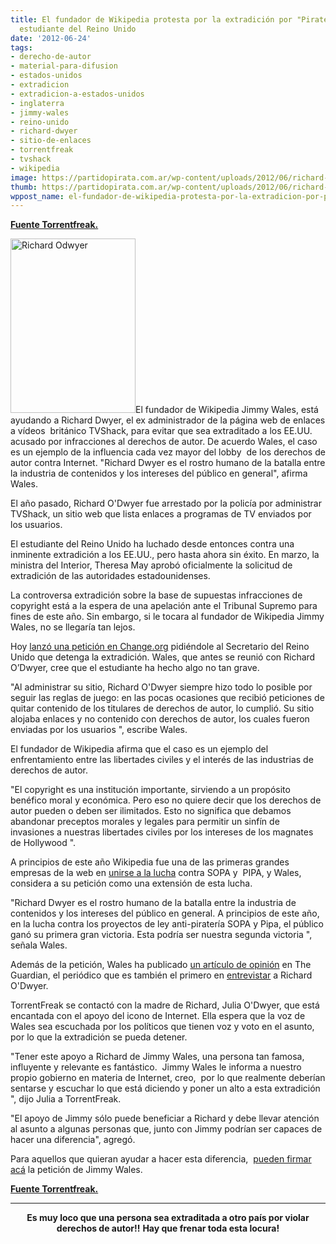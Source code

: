 ```yaml
---
title: El fundador de Wikipedia protesta por la extradición por "Piratería" de un
  estudiante del Reino Unido
date: '2012-06-24'
tags:
- derecho-de-autor
- material-para-difusion
- estados-unidos
- extradicion
- extradicion-a-estados-unidos
- inglaterra
- jimmy-wales
- reino-unido
- richard-dwyer
- sitio-de-enlaces
- torrentfreak
- tvshack
- wikipedia
image: https://partidopirata.com.ar/wp-content/uploads/2012/06/richard-odwyer.jpg
thumb: https://partidopirata.com.ar/wp-content/uploads/2012/06/richard-odwyer-150x150.jpg
wppost_name: el-fundador-de-wikipedia-protesta-por-la-extradicion-por-pirateria-de-un-estudiante-del-reino-unido
---
```


<strong><a href="https://torrentfreak.com/wikipedia-founder-protests-extradition-of-pirating-uk-student-120624/" target="_blank">Fuente Torrentfreak.</a></strong>

<a href="https://partidopirata.com.ar/wp-content/uploads/2012/06/richard-odwyer.jpg"><img class="alignright size-full wp-image-4928" title="richard-odwyer" src="https://partidopirata.com.ar/wp-content/uploads/2012/06/richard-odwyer.jpg" alt="Richard Odwyer" width="200" height="279" /></a>El fundador de Wikipedia Jimmy Wales, está ayudando a Richard Dwyer, el ex administrador de la página web de enlaces a vídeos  británico TVShack, para evitar que sea extraditado a los EE.UU. acusado por infracciones al derechos de autor. De acuerdo Wales, el caso es un ejemplo de la influencia cada vez mayor del lobby  de los derechos de autor contra Internet. "Richard Dwyer es el rostro humano de la batalla entre la industria de contenidos y los intereses del público en general", afirma Wales.

El año pasado, Richard O'Dwyer fue arrestado por la policía por administrar  TVShack, un sitio web que lista enlaces a programas de TV enviados por los usuarios.

El estudiante del Reino Unido ha luchado desde entonces contra una inminente extradición a los EE.UU., pero hasta ahora sin éxito. En marzo, la ministra del Interior, Theresa May aprobó oficialmente la solicitud de extradición de las autoridades estadounidenses.

La controversa extradición sobre la base de supuestas infracciones de copyright está a la espera de una apelación ante el Tribunal Supremo para fines de este año. Sin embargo, si le tocara al fundador de Wikipedia Jimmy Wales, no se llegaría tan lejos.

Hoy <a href="http://www.change.org/petitions/ukhomeoffice-stop-the-extradition-of-richard-o-dwyer-to-the-usa-saverichard">lanzó una petición en Change.org</a> pidiéndole al Secretario del Reino Unido que detenga la extradición. Wales, que antes se reunió con Richard O’Dwyer, cree que el estudiante ha hecho algo no tan grave.

"Al administrar su sitio, Richard O'Dwyer siempre hizo todo lo posible por seguir las reglas de juego: en las pocas ocasiones que recibió peticiones de quitar contenido de los titulares de derechos de autor, lo cumplió. Su sitio alojaba enlaces y no contenido con derechos de autor, los cuales fueron enviadas por los usuarios ", escribe Wales.

El fundador de Wikipedia afirma que el caso es un ejemplo del enfrentamiento entre las libertades civiles y el interés de las industrias de derechos de autor.

"El copyright es una institución importante, sirviendo a un propósito benéfico moral y económica. Pero eso no quiere decir que los derechos de autor pueden o deben ser ilimitados. Esto no significa que debamos abandonar preceptos morales y legales para permitir un sinfín de invasiones a nuestras libertades civiles por los intereses de los magnates de Hollywood ".

A principios de este año Wikipedia fue una de las primeras grandes empresas de la web en <a href="http://torrentfreak.com/wikipedia-mulls-total-blackout-to-oppose-sopa-111212/">unirse a la lucha</a> contra SOPA y  PIPA, y Wales, considera a su petición como una extensión de esta lucha.

"Richard Dwyer es el rostro humano de la batalla entre la industria de contenidos y los intereses del público en general. A principios de este año, en la lucha contra los proyectos de ley anti-piratería SOPA y Pipa, el público ganó su primera gran victoria. Esta podría ser nuestra segunda victoria ", señala Wales.

Además de la petición, Wales ha publicado <a href="http://www.guardian.co.uk/commentisfree/2012/jun/24/richard-o-dwyer-my-petition">un artículo de opinión</a> en The Guardian, el periódico que es también el primero en <a href="http://www.guardian.co.uk/uk/2012/jun/24/richard-odwyer-extradition-threat-tvshack-net">entrevistar</a> a Richard O'Dwyer.

TorrentFreak se contactó con la madre de Richard, Julia O'Dwyer, que está encantada con el apoyo del icono de Internet. Ella espera que la voz de Wales sea escuchada por los políticos que tienen voz y voto en el asunto, por lo que la extradición se pueda detener.

"Tener este apoyo a Richard de Jimmy Wales, una persona tan famosa, influyente y relevante es fantástico.  Jimmy Wales le informa a nuestro propio gobierno en materia de Internet, creo,  por lo que realmente deberían sentarse y escuchar lo que está diciendo y poner un alto a esta extradición ", dijo Julia a TorrentFreak.

"El apoyo de Jimmy sólo puede beneficiar a Richard y debe llevar atención al asunto a algunas personas que, junto con Jimmy podrían ser capaces de hacer una diferencia", agregó.

Para aquellos que quieran ayudar a hacer esta diferencia,  <a href="http://www.change.org/petitions/ukhomeoffice-stop-the-extradition-of-richard-o-dwyer-to-the-usa-saverichard">pueden firmar acá</a> la petición de Jimmy Wales.

<strong><a href="https://torrentfreak.com/wikipedia-founder-protests-extradition-of-pirating-uk-student-120624/" target="_blank">Fuente Torrentfreak.</a>
</strong>

<hr />
<p style="text-align: center;"><strong>Es muy loco que una persona sea extraditada a otro país por violar derechos de autor!!</strong>
<strong> Hay que frenar toda esta locura!</strong></p>
